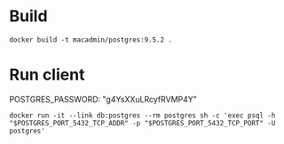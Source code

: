 # Build
```
docker build -t macadmin/postgres:9.5.2 .
```

# Run client
POSTGRES_PASSWORD: "g4YsXXuLRcyfRVMP4Y"

```
docker run -it --link db:postgres --rm postgres sh -c 'exec psql -h "$POSTGRES_PORT_5432_TCP_ADDR" -p "$POSTGRES_PORT_5432_TCP_PORT" -U postgres'
```
